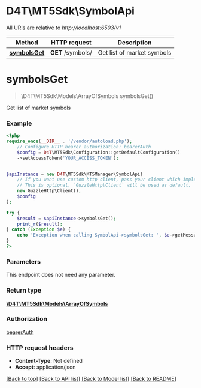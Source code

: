 # D4T\MT5Sdk\SymbolApi

All URIs are relative to *http://localhost:6503/v1*

Method | HTTP request | Description
------------- | ------------- | -------------
[**symbolsGet**](SymbolApi.md#symbolsget) | **GET** /symbols/ | Get list of market symbols

# **symbolsGet**
> \D4T\MT5Sdk\Models\ArrayOfSymbols symbolsGet()

Get list of market symbols

### Example
```php
<?php
require_once(__DIR__ . '/vendor/autoload.php');
    // Configure HTTP bearer authorization: bearerAuth
    $config = D4T\MT5Sdk\Configuration::getDefaultConfiguration()
    ->setAccessToken('YOUR_ACCESS_TOKEN');


$apiInstance = new D4T\MT5Sdk\MT5Manager\SymbolApi(
    // If you want use custom http client, pass your client which implements `GuzzleHttp\ClientInterface`.
    // This is optional, `GuzzleHttp\Client` will be used as default.
    new GuzzleHttp\Client(),
    $config
);

try {
    $result = $apiInstance->symbolsGet();
    print_r($result);
} catch (Exception $e) {
    echo 'Exception when calling SymbolApi->symbolsGet: ', $e->getMessage(), PHP_EOL;
}
?>
```

### Parameters
This endpoint does not need any parameter.

### Return type

[**\D4T\MT5Sdk\Models\ArrayOfSymbols**](../Model/ArrayOfSymbols.md)

### Authorization

[bearerAuth](../../README.md#bearerAuth)

### HTTP request headers

 - **Content-Type**: Not defined
 - **Accept**: application/json

[[Back to top]](#) [[Back to API list]](../../README.md#documentation-for-api-endpoints) [[Back to Model list]](../../README.md#documentation-for-models) [[Back to README]](../../README.md)

